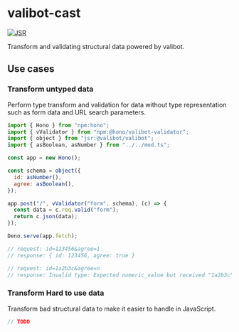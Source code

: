 # valibot-cast

[![JSR](https://jsr.io/badges/@proudust/valibot-cast)](https://jsr.io/@proudust/valibot-cast)

Transform and validating structural data powered by valibot.

## Use cases

### Transform untyped data

Perform type transform and validation for data without type representation such as form data and URL search parameters.

```js
import { Hono } from "npm:hono";
import { vValidator } from "npm:@hono/valibot-validator";
import { object } from "jsr:@valibot/valibot";
import { asBoolean, asNumber } from "../../mod.ts";

const app = new Hono();

const schema = object({
  id: asNumber(),
  agree: asBoolean(),
});

app.post("/", vValidator("form", schema), (c) => {
  const data = c.req.valid("form");
  return c.json(data);
});

Deno.serve(app.fetch);

// request: id=123456&agree=1
// response: { id: 123456, agree: true }

// request: id=1a2b3c&agree=n
// response: Invalid type: Expected numeric_value but received "1a2b3c"
```

### Transform Hard to use data

Transform bad structural data to make it easier to handle in JavaScript.

```js
// TODO
```
